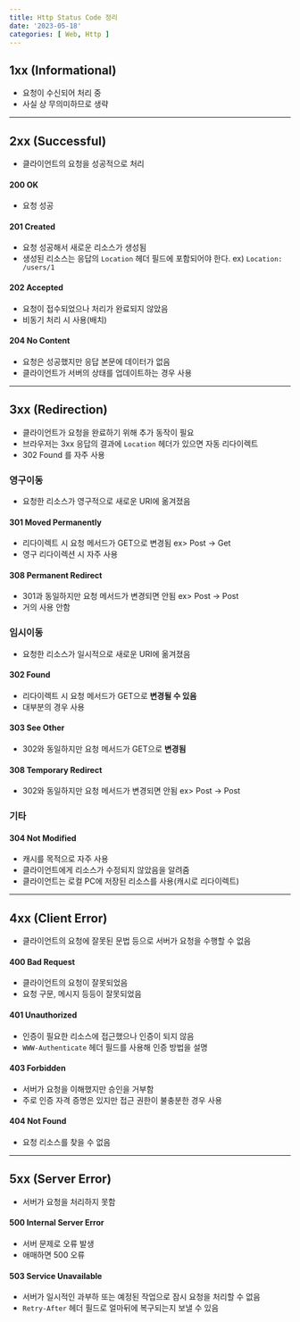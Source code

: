 ```yaml
---
title: Http Status Code 정리
date: '2023-05-18'
categories: [ Web, Http ]
---
```


## 1xx (Informational)

- 요청이 수신되어 처리 중
- 사실 상 무의미하므로 생략

---

## 2xx (Successful)

- 클라이언트의 요청을 성공적으로 처리

#### 200 OK

- 요청 성공

#### 201 Created

- 요청 성공해서 새로운 리소스가 생성됨
- 생성된 리소스는 응답의 `Location` 헤더 필드에 포함되어야 한다. ex) `Location: /users/1`

#### 202 Accepted

- 요청이 접수되었으나 처리가 완료되지 않았음
- 비동기 처리 시 사용(배치)

#### 204 No Content

- 요청은 성공했지만 응답 본문에 데이터가 없음
- 클라이언트가 서버의 상태를 업데이트하는 경우 사용

---

## 3xx (Redirection)

- 클라이언트가 요청을 완료하기 위해 추가 동작이 필요
- 브라우저는 3xx 응답의 결과에 `Location` 헤더가 있으면 자동 리다이렉트
- 302 Found 를 자주 사용

### 영구이동

- 요청한 리소스가 영구적으로 새로운 URI에 옮겨졌음

#### 301 Moved Permanently

- 리다이렉트 시 요청 메서드가 GET으로 변경됨 ex> Post -> Get
- 영구 리다이렉션 시 자주 사용

#### 308 Permanent Redirect

- 301과 동일하지만 요청 메서드가 변경되면 안됨 ex> Post -> Post
- 거의 사용 안함

### 임시이동

- 요청한 리소스가 일시적으로 새로운 URI에 옮겨졌음

#### 302 Found

- 리다이렉트 시 요청 메서드가 GET으로 **변경될 수 있음**
- 대부분의 경우 사용

#### 303 See Other

- 302와 동일하지만 요청 메서드가 GET으로 **변경됨**

#### 308 Temporary Redirect

- 302와 동일하지만 요청 메서드가 변경되면 안됨 ex> Post -> Post

### 기타

#### 304 Not Modified

- 캐시를 목적으로 자주 사용
- 클라이언트에게 리소스가 수정되지 않았음을 알려줌 
- 클라이언트는 로컬 PC에 저장된 리소스를 사용(캐시로 리다이렉트)

---

## 4xx (Client Error)

- 클라이언트의 요청에 잘못된 문법 등으로 서버가 요청을 수행할 수 없음

#### 400 Bad Request

- 클라이언트의 요청이 잘못되었음
- 요청 구문, 메시지 등등이 잘못되었음

#### 401 Unauthorized

- 인증이 필요한 리소스에 접근했으나 인증이 되지 않음
- `WWW-Authenticate` 헤더 필드를 사용해 인증 방법을 설명

#### 403 Forbidden

- 서버가 요청을 이해했지만 승인을 거부함
- 주로 인증 자격 증명은 있지만 접근 권한이 불충분한 경우 사용

#### 404 Not Found

- 요청 리소스를 찾을 수 없음

---

## 5xx (Server Error)

- 서버가 요청을 처리하지 못함

#### 500 Internal Server Error

- 서버 문제로 오류 발생
- 애매하면 500 오류

#### 503 Service Unavailable

- 서버가 일시적인 과부하 또는 예정된 작업으로 잠시 요청을 처리할 수 없음
- `Retry-After` 헤더 필드로 얼마뒤에 복구되는지 보낼 수 있음
